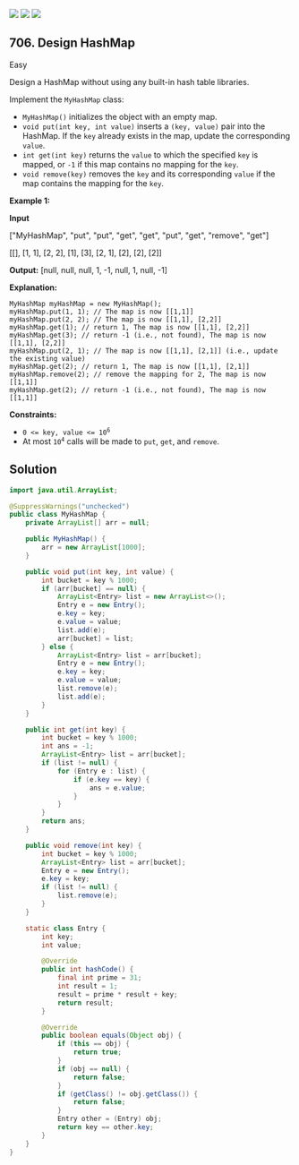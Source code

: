 [![](https://img.shields.io/github/stars/javadev/LeetCode-in-Java?label=Stars&style=flat-square)](https://github.com/javadev/LeetCode-in-Java)
[![](https://img.shields.io/github/forks/javadev/LeetCode-in-Java?label=Fork%20me%20on%20GitHub%20&style=flat-square)](https://github.com/javadev/LeetCode-in-Java/fork)
[![](https://img.shields.io/badge/-LeetCode%20in%20Kotlin-blue?style=flat-square)](https://github.com/javadev/LeetCode-in-Kotlin)

## 706\. Design HashMap

Easy

Design a HashMap without using any built-in hash table libraries.

Implement the `MyHashMap` class:

*   `MyHashMap()` initializes the object with an empty map.
*   `void put(int key, int value)` inserts a `(key, value)` pair into the HashMap. If the `key` already exists in the map, update the corresponding `value`.
*   `int get(int key)` returns the `value` to which the specified `key` is mapped, or `-1` if this map contains no mapping for the `key`.
*   `void remove(key)` removes the `key` and its corresponding `value` if the map contains the mapping for the `key`.

**Example 1:**

**Input** 

["MyHashMap", "put", "put", "get", "get", "put", "get", "remove", "get"] 

[[], [1, 1], [2, 2], [1], [3], [2, 1], [2], [2], [2]]

**Output:** [null, null, null, 1, -1, null, 1, null, -1]

**Explanation:** 

    MyHashMap myHashMap = new MyHashMap(); 
    myHashMap.put(1, 1); // The map is now [[1,1]] 
    myHashMap.put(2, 2); // The map is now [[1,1], [2,2]] 
    myHashMap.get(1); // return 1, The map is now [[1,1], [2,2]] 
    myHashMap.get(3); // return -1 (i.e., not found), The map is now [[1,1], [2,2]] 
    myHashMap.put(2, 1); // The map is now [[1,1], [2,1]] (i.e., update the existing value) 
    myHashMap.get(2); // return 1, The map is now [[1,1], [2,1]] 
    myHashMap.remove(2); // remove the mapping for 2, The map is now [[1,1]] 
    myHashMap.get(2); // return -1 (i.e., not found), The map is now [[1,1]]

**Constraints:**

*   <code>0 <= key, value <= 10<sup>6</sup></code>
*   At most <code>10<sup>4</sup></code> calls will be made to `put`, `get`, and `remove`.

## Solution

```java
import java.util.ArrayList;

@SuppressWarnings("unchecked")
public class MyHashMap {
    private ArrayList[] arr = null;

    public MyHashMap() {
        arr = new ArrayList[1000];
    }

    public void put(int key, int value) {
        int bucket = key % 1000;
        if (arr[bucket] == null) {
            ArrayList<Entry> list = new ArrayList<>();
            Entry e = new Entry();
            e.key = key;
            e.value = value;
            list.add(e);
            arr[bucket] = list;
        } else {
            ArrayList<Entry> list = arr[bucket];
            Entry e = new Entry();
            e.key = key;
            e.value = value;
            list.remove(e);
            list.add(e);
        }
    }

    public int get(int key) {
        int bucket = key % 1000;
        int ans = -1;
        ArrayList<Entry> list = arr[bucket];
        if (list != null) {
            for (Entry e : list) {
                if (e.key == key) {
                    ans = e.value;
                }
            }
        }
        return ans;
    }

    public void remove(int key) {
        int bucket = key % 1000;
        ArrayList<Entry> list = arr[bucket];
        Entry e = new Entry();
        e.key = key;
        if (list != null) {
            list.remove(e);
        }
    }

    static class Entry {
        int key;
        int value;

        @Override
        public int hashCode() {
            final int prime = 31;
            int result = 1;
            result = prime * result + key;
            return result;
        }

        @Override
        public boolean equals(Object obj) {
            if (this == obj) {
                return true;
            }
            if (obj == null) {
                return false;
            }
            if (getClass() != obj.getClass()) {
                return false;
            }
            Entry other = (Entry) obj;
            return key == other.key;
        }
    }
}
```